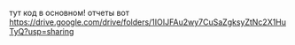 тут код в основном! отчеты вот https://drive.google.com/drive/folders/1IOIJFAu2wy7CuSaZgksyZtNc2X1HuTyQ?usp=sharing
